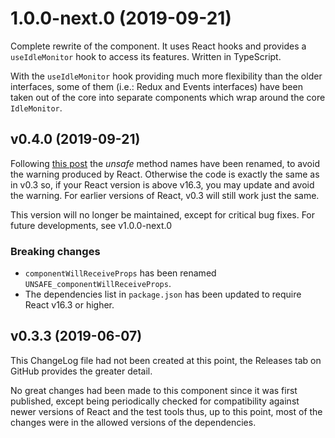 # 1.0.0-next.0 (2019-09-21)

Complete rewrite of the component. It uses React hooks and provides a `useIdleMonitor` hook to access its features. Written in TypeScript.

With the `useIdleMonitor` hook providing much more flexibility than the older interfaces, some of them (i.e.: Redux and Events interfaces) have been taken out of the core into separate components which wrap around the core `IdleMonitor`.

## v0.4.0 (2019-09-21)

Following [this post](https://reactjs.org/blog/2018/03/27/update-on-async-rendering.html) the _unsafe_ method names have been renamed, to avoid the warning produced by React. Otherwise the code is exactly the same as in v0.3 so, if your React version is above v16.3, you may update and avoid the warning. For earlier versions of React, v0.3 will still work just the same.

This version will no longer be maintained, except for critical bug fixes. For future developments, see v1.0.0-next.0

### Breaking changes

- `componentWillReceiveProps` has been renamed `UNSAFE_componentWillReceiveProps`.
- The dependencies list in `package.json` has been updated to require React v16.3 or higher.

## v0.3.3 (2019-06-07)

This ChangeLog file had not been created at this point, the Releases tab on GitHub provides the greater detail.

No great changes had been made to this component since it was first published, except being periodically checked for compatibility against newer versions of React and the test tools thus, up to this point, most of the changes were in the allowed versions of the dependencies.
